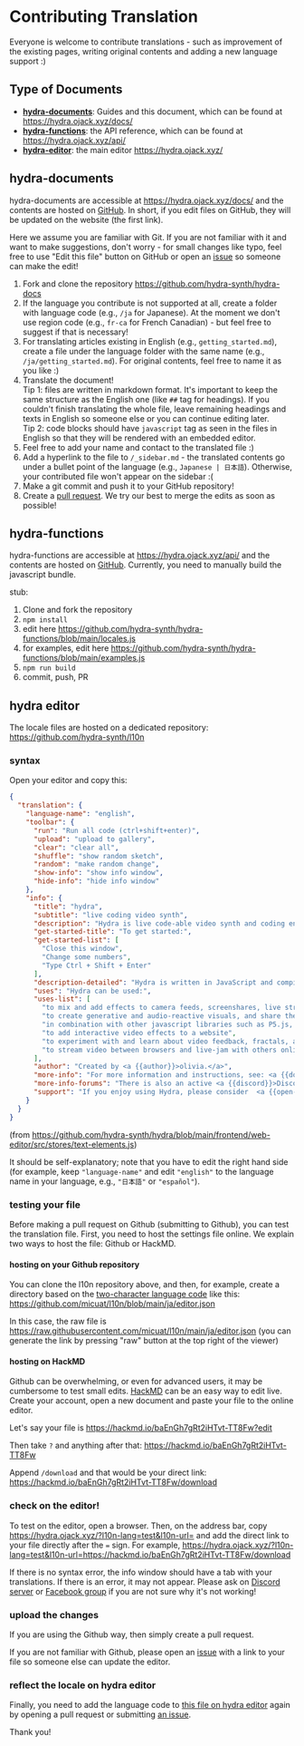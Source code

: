 # Contributing Translation

Everyone is welcome to contribute translations - such as improvement of the existing pages, writing original contents and adding a new language support :)

## Type of Documents

* **[hydra-documents](contributing_translation?id=hydra-documents)**: Guides and this document, which can be found at https://hydra.ojack.xyz/docs/
* **[hydra-functions](contributing_translation?id=hydra-functions)**: the API reference, which can be found at https://hydra.ojack.xyz/api/
* **[hydra-editor](contributing_translation?id=hydra-editor)**: the main editor https://hydra.ojack.xyz/

## hydra-documents

hydra-documents are accessible at https://hydra.ojack.xyz/docs/ and the contents are hosted on [GitHub](https://github.com/hydra-synth/hydra-docs). In short, if you edit files on GitHub, they will be updated on the website (the first link).

Here we assume you are familiar with Git. If you are not familiar with it and want to make suggestions, don't worry - for small changes like typo, feel free to use "Edit this file" button on GitHub or open an [issue](https://github.com/hydra-synth/hydra-docs/issues) so someone can make the edit!

1. Fork and clone the repository https://github.com/hydra-synth/hydra-docs
1. If the language you contribute is not supported at all, create a folder with language code (e.g., `/ja` for Japanese). At the moment we don't use region code (e.g., `fr-ca` for French Canadian) - but feel free to suggest if that is necessary!
1. For translating articles existing in English (e.g., `getting_started.md`), create a file under the language folder with the same name (e.g., `/ja/getting_started.md`). For original contents, feel free to name it as you like :)
1. Translate the document!  
Tip 1: files are written in markdown format. It's important to keep the same structure as the English one (like `##` tag for headings). If you couldn't finish translating the whole file, leave remaining headings and texts in English so someone else or you can continue editing later.  
Tip 2: code blocks should have `javascript` tag as seen in the files in English so that they will be rendered with an embedded editor.
1. Feel free to add your name and contact to the translated file :)
1. Add a hyperlink to the file to `/_sidebar.md` - the translated contents go under a bullet point of the language (e.g., `Japanese | 日本語`). Otherwise, your contributed file won't appear on the sidebar :(
1. Make a git commit and push it to your GitHub repository!
1. Create a [pull request](https://github.com/hydra-synth/hydra-docs/pulls). We try our best to merge the edits as soon as possible!


## hydra-functions

hydra-functions are accessible at https://hydra.ojack.xyz/api/ and the contents are hosted on [GitHub](https://github.com/hydra-synth/hydra-functions). Currently, you need to manually build the javascript bundle.

stub:

1. Clone and fork the repository
1. `npm install`
1. edit here https://github.com/hydra-synth/hydra-functions/blob/main/locales.js
1. for examples, edit here https://github.com/hydra-synth/hydra-functions/blob/main/examples.js
1. `npm run build`
1. commit, push, PR


## hydra editor

The locale files are hosted on a dedicated repository: https://github.com/hydra-synth/l10n

### syntax

Open your editor and copy this:

```json
{
  "translation": {
    "language-name": "english",
    "toolbar": {
      "run": "Run all code (ctrl+shift+enter)",
      "upload": "upload to gallery",
      "clear": "clear all",
      "shuffle": "show random sketch",
      "random": "make random change",
      "show-info": "show info window",
      "hide-info": "hide info window"
    },
    "info": {
      "title": "hydra",
      "subtitle": "live coding video synth",
      "description": "Hydra is live code-able video synth and coding environment that runs directly in the browser. It is free and open-source and made for beginners and experts alike.",
      "get-started-title": "To get started:",
      "get-started-list": [
        "Close this window",
        "Change some numbers",
        "Type Ctrl + Shift + Enter"
      ],
      "description-detailed": "Hydra is written in JavaScript and compiles to WebGL under the hood. The syntax is inspired by analog modular synthesis, in which chaining or patching a set of transformations together generates a visual result.",
      "uses": "Hydra can be used:",
      "uses-list": [
        "to mix and add effects to camera feeds, screenshares, live streams, and videos",
        "to create generative and audio-reactive visuals, and share them online with others",
        "in combination with other javascript libraries such as P5.js, Tone.js, THREE.js, or gibber",
        "to add interactive video effects to a website",
        "to experiment with and learn about video feedback, fractals, and pixel operations",
        "to stream video between browsers and live-jam with others online"
      ],
      "author": "Created by <a {{author}}>olivia.</a>",
      "more-info": "For more information and instructions, see: <a {{docs}}>the interactive documentation</a>, <a {{functions}}>a list of hydra functions</a>, <a {{garden}}>the community database of projects and tutorials</a>, <a {{gallery}}>a gallery of user-generated sketches</a>, and <a {{repo}}>the source code on github</a>,",
      "more-info-forums": "There is also an active <a {{discord}}>Discord server</a> and <a {{facebook}}>facebook group</a> for hydra users+contributors.",
      "support": "If you enjoy using Hydra, please consider  <a {{open-collective}} >supporting continued development <3 </a>."
    }
  }
}
```

(from https://github.com/hydra-synth/hydra/blob/main/frontend/web-editor/src/stores/text-elements.js)

It should be self-explanatory; note that you have to edit the right hand side (for example, keep `"language-name"` and edit `"english"` to the language name in your language, e.g., `"日本語"` or `"español"`).

### testing your file

Before making a pull request on Github (submitting to Github), you can test the translation file. First, you need to host the settings file online. We explain two ways to host the file: Github or HackMD.

#### hosting on your Github repository

You can clone the l10n repository above, and then, for example, create a directory based on the [two-character language code](https://en.wikipedia.org/wiki/List_of_ISO_639-1_codes) like this: https://github.com/micuat/l10n/blob/main/ja/editor.json

In this case, the raw file is https://raw.githubusercontent.com/micuat/l10n/main/ja/editor.json (you can generate the link by pressing "raw" button at the top right of the viewer)

#### hosting on HackMD

Github can be overwhelming, or even for advanced users, it may be cumbersome to test small edits. [HackMD](https://hackmd.io/) can be an easy way to edit live. Create your account, open a new document and paste your file to the online editor.

Let's say your file is https://hackmd.io/baEnGh7gRt2iHTvt-TT8Fw?edit

Then take `?` and anything after that: https://hackmd.io/baEnGh7gRt2iHTvt-TT8Fw

Append `/download` and that would be your direct link: https://hackmd.io/baEnGh7gRt2iHTvt-TT8Fw/download

### check on the editor!

To test on the editor, open a browser. Then, on the address bar, copy https://hydra.ojack.xyz/?l10n-lang=test&l10n-url= and add the direct link to your file directly after the `=` sign. For example, https://hydra.ojack.xyz/?l10n-lang=test&l10n-url=https://hackmd.io/baEnGh7gRt2iHTvt-TT8Fw/download

If there is no syntax error, the info window should have a tab with your translations. If there is an error, it may not appear. Please ask on [Discord server](https://discord.gg/ZQjfHkNHXC) or [Facebook group](https://www.facebook.com/groups/1084288351771117/) if you are not sure why it's not working!

### upload the changes

If you are using the Github way, then simply create a pull request.

If you are not familiar with Github, please open an [issue](https://github.com/hydra-synth/l10n/issues) with a link to your file so someone else can update the editor.

### reflect the locale on hydra editor

Finally, you need to add the language code to [this file on hydra editor](https://github.com/hydra-synth/hydra/blob/main/frontend/web-editor/src/stores/language-store.js) again by opening a pull request or submitting [an issue](https://github.com/hydra-synth/hydra/issues).

Thank you!

